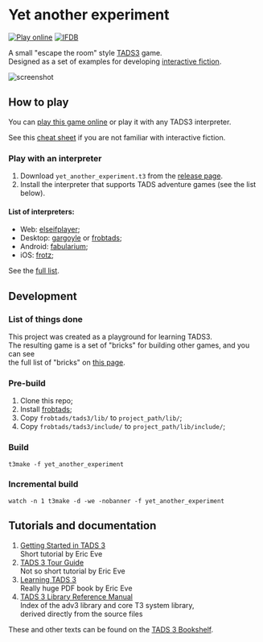 # Yet another experiment 

[![Play online](https://img.shields.io/badge/Play-online-orange?style=flat-square)](https://he4et.github.io/elseifplayer/#/focus/https%3A%2F%2Fifarchive.org%2Fif-archive%2Fgames%2Ftads%2Fyet_another_experiment.t3/toxin/)
[![IFDB](https://img.shields.io/badge/IFDB-page-lightgrey?style=flat-square)](https://ifdb.tads.org/viewgame?id=rsssdo3anjpwnt6e)

A small "escape the room" style [TADS3](https://www.tads.org/) game.  
Designed as a set of examples for developing [interactive fiction](http://www.ifwiki.org/index.php/FAQ).

![screenshot](/docs/screenshot.png?raw=true)

## How to play

You can 
[play this game online](https://he4et.github.io/elseifplayer/#/focus/https%3A%2F%2Fifarchive.org%2Fif-archive%2Fgames%2Ftads%2Fyet_another_experiment.t3/toxin/)
or play it with any TADS3 interpreter.

See this [cheat sheet](http://pr-if.org/doc/play-if-card/play-if-card-300dpi.png) if you are not familiar with interactive fiction.

### Play with an interpreter

1. Download `yet_another_experiment.t3` from the [release page](https://github.com/He4eT/tads3_experiment/releases).
1. Install the interpreter that supports TADS adventure games (see the list below).

#### List of interpreters:
  - Web: [elseifplayer](https://he4et.github.io/elseifplayer/#/);
  - Desktop: [gargoyle](https://github.com/garglk/garglk/) or [frobtads](https://github.com/realnc/frobtads);
  - Android: [fabularium](https://play.google.com/store/apps/details?id=com.luxlunae.fabularium&hl=en);
  - iOS: [frotz](https://apps.apple.com/au/app/frotz/id287653015);

See the [full list](http://www.ifwiki.org/index.php/Interpreter).
  
## Development

### List of things done

This project was created as a playground for learning TADS3.  
The resulting game is a set of "bricks" for building other games,
and you can see  
the full list of "bricks" on [this page](/docs/table_of_contents.md).

### Pre-build

  1. Clone this repo;
  1. Install [frobtads](https://github.com/realnc/frobtads);
  1. Copy `frobtads/tads3/lib/` to `project_path/lib/`;
  1. Copy `frobtads/tads3/include/` to `project_path/lib/include/`;
  
### Build
```
t3make -f yet_another_experiment
```

### Incremental build
```
watch -n 1 t3make -d -we -nobanner -f yet_another_experiment
```

## Tutorials and documentation

1. [Getting Started in TADS 3](https://www.tads.org/t3doc/doc/gsg/index.html)  
Short tutorial by Eric Eve
1. [TADS 3 Tour Guide](https://www.tads.org/t3doc/doc/tourguide/index.html)  
Not so short tutorial by Eric Eve
1. [Learning TADS 3](https://www.tads.org/t3doc/doc/learning/Learning%20T3.pdf)  
Really huge PDF book by Eric Eve
1. [TADS 3 Library Reference Manual](https://www.tads.org/t3doc/doc/libref/index.html)  
Index of the adv3 library and core T3 system library,  
derived directly from the source files
  
These and other texts can be found on the [TADS 3 Bookshelf](http://www.tads.org/t3doc/doc/index.htm).

